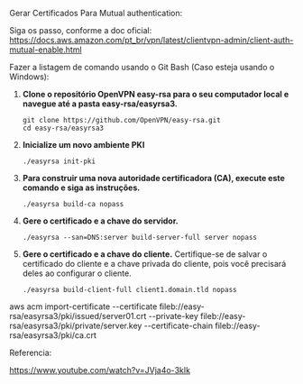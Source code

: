 Gerar Certificados Para Mutual authentication:

Siga os passo, conforme a doc oficial:
https://docs.aws.amazon.com/pt_br/vpn/latest/clientvpn-admin/client-auth-mutual-enable.html

Fazer a listagem de comando usando o Git Bash (Caso esteja usando o Windows):

1. **Clone o repositório OpenVPN easy-rsa para o seu computador local e navegue até a pasta easy-rsa/easyrsa3.**
   ```shell
   git clone https://github.com/OpenVPN/easy-rsa.git
   cd easy-rsa/easyrsa3
   ```

2. **Inicialize um novo ambiente PKI**
   ```shell
   ./easyrsa init-pki
   ```

3. **Para construir uma nova autoridade certificadora (CA), execute este comando e siga as instruções.**
   ```shell
   ./easyrsa build-ca nopass
   ```

4. **Gere o certificado e a chave do servidor.**
   ```shell
   ./easyrsa --san=DNS:server build-server-full server nopass
   ```

5. **Gere o certificado e a chave do cliente.**
   Certifique-se de salvar o certificado do cliente e a chave privada do cliente, pois você precisará deles ao configurar o cliente.
   ```shell
   ./easyrsa build-client-full client1.domain.tld nopass
   ```

aws acm import-certificate --certificate fileb://easy-rsa/easyrsa3/pki/issued/server01.crt --private-key fileb://easy-rsa/easyrsa3/pki/private/server.key --certificate-chain fileb://easy-rsa/easyrsa3/pki/ca.crt

Referencia:

https://www.youtube.com/watch?v=JVja4o-3kIk